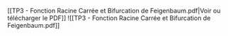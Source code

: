 ﻿[[TP3 - Fonction Racine Carrée et Bifurcation de Feigenbaum.pdf|Voir ou télécharger le PDF]]
![[TP3 - Fonction Racine Carrée et Bifurcation de Feigenbaum.pdf]]
